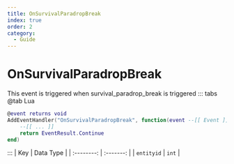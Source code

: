 ```yaml
---
title: OnSurvivalParadropBreak
index: true
order: 2
category:
  - Guide
---
```


# OnSurvivalParadropBreak
This event is triggered when survival_paradrop_break is triggered
::: tabs
@tab Lua
```lua
@event returns void
AddEventHandler("OnSurvivalParadropBreak", function(event --[[ Event ]])
    --[[ ... ]]
    return EventResult.Continue
end)
```

:::
|     Key    | Data Type |
| :--------: | :-------: |
| `entityid` |   `int`   |